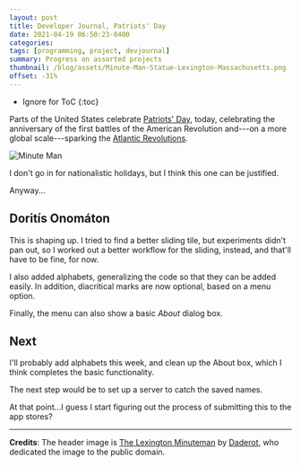 ```yaml
---
layout: post
title: Developer Journal, Patriots' Day
date: 2021-04-19 06:50:23-0400
categories:
tags: [programming, project, devjournal]
summary: Progress on assorted projects
thumbnail: /blog/assets/Minute-Man-Statue-Lexington-Massachusetts.png
offset: -31%
---
```


* Ignore for ToC
{:toc}

Parts of the United States celebrate [Patriots' Day](https://en.wikipedia.org/wiki/Patriots%27_Day), today, celebrating the anniversary of the first battles of the American Revolution and---on a more global scale---sparking the [Atlantic Revolutions](https://en.wikipedia.org/wiki/Atlantic_Revolutions).

![Minute Man](/blog/assets/Minute-Man-Statue-Lexington-Massachusetts.png "Minute Man")

I don't go in for nationalistic holidays, but I think this one can be justified.

Anyway...

## Doritís Onomáton

This is shaping up.  I tried to find a better sliding tile, but experiments didn't pan out, so I worked out a better workflow for the sliding, instead, and that'll have to be fine, for now.

I also added alphabets, generalizing the code so that they can be added easily.  In addition, diacritical marks are now optional, based on a menu option.

Finally, the menu can also show a basic *About* dialog box.

## Next

I'll probably add alphabets this week, and clean up the About box, which I think completes the basic functionality.

The next step would be to set up a server to catch the saved names.

At that point...I guess I start figuring out the process of submitting this to the app stores?

* * *

**Credits**:  The header image is [The Lexington Minuteman](https://commons.wikimedia.org/wiki/File:Minute_Man_Statue_Lexington_Massachusetts.jpg) by [Daderot](https://en.wikipedia.org/wiki/User:Daderot), who dedicated the image to the public domain.

